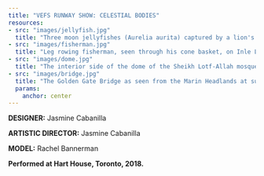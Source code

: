 ```yaml
---
title: "VEFS RUNWAY SHOW: CELESTIAL BODIES"
resources:
- src: "images/jellyfish.jpg"
  title: "Three moon jellyfishes (Aurelia aurita) captured by a lion's mane jellyfish (Cyanea capillata) in Rågårdsdal, Sweden."
- src: "images/fisherman.jpg"
  title: "Leg rowing fisherman, seen through his cone basket, on Inle Lake."
- src: "images/dome.jpg"
  title: "The interior side of the dome of the Sheikh Lotf-Allah mosque in Isfahan, Iran."
- src: "images/bridge.jpg"
  title: "The Golden Gate Bridge as seen from the Marin Headlands at sunrise. Large parts of the bridge are covered by low, dense fog that is a frequent feature of this part of California."
  params:
    anchor: center
---
```


**DESIGNER:** Jasmine Cabanilla

**ARTISTIC DIRECTOR:** Jasmine Cabanilla 

**MODEL:** Rachel Bannerman

**Performed at Hart House, Toronto, 2018.**
